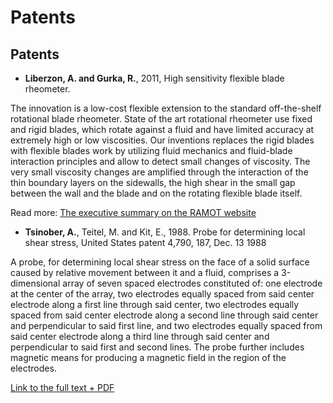 # Patents

## Patents

*   **Liberzon, A. and Gurka, R.**, 2011, High sensitivity flexible blade rheometer. 

The innovation is a low-cost flexible extension to the standard off-the-shelf rotational blade rheometer. State of the art rotational rheometer use fixed and rigid blades, which rotate against a fluid and have limited accuracy at extremely high or low viscosities. Our inventions replaces the rigid blades with flexible blades work by utilizing fluid mechanics and fluid-blade interaction principles and allow to detect small changes of viscosity. The very small viscosity changes are amplified through the interaction of the thin boundary layers on the sidewalls, the high shear in the small gap between the wall and the blade and on the rotating flexible blade itself. 

Read more: [The executive summary on the RAMOT website][1] 



*   **Tsinober, A.**, Teitel, M. and Kit, E., 1988. Probe for determining local shear stress, United States patent 4,790, 187, Dec. 13 1988 



A probe, for determining local shear stress on the face of a solid surface caused by relative movement between it and a fluid, comprises a 3-dimensional array of seven spaced electrodes constituted of: one electrode at the center of the array, two electrodes equally spaced from said center electrode along a first line through said center, two electrodes equally spaced from said center electrode along a second line through said center and perpendicular to said first line, and two electrodes equally spaced from said center electrode along a third line through said center and perpendicular to said first and second lines. The probe further includes magnetic means for producing a magnetic field in the region of the electrodes. 

[Link to the full text + PDF][2]

 [1]: http://www2.tau.ac.il/ramot/project.asp?cnumber=9-2011-239&title=High%20Sensitivity%20Flexible%20Blade%20Rheometer&word=
 [2]: http://www.google.com/patents?id=4EU4AAAAEBAJ&dq=Probe+for+determining+local+shear+stress